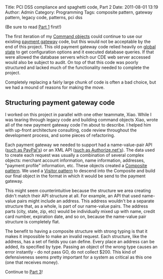 Title: PCI DSS compliance and spaghetti code, Part 2
Date: 2011-08-01 13:19
Author: Admin
Category: Programming
Tags: composite pattern, gateway pattern, legacy code, patterns, pci dss

(Be sure to read [Part 1][] first!)

The first iteration of my [Command objects][] could continue to use our
existing [payment gateway][] code, but this would not be acceptable by
the end of this project. This old payment gateway code relied heavily on
[global state][] to get configuration options and it executed database
queries. If that were allowed the database servers which our CDE web
server accessed would also be subject to audit. On top of that this code
was poorly structured and lacked much of the functionality needed to
complete the project.

Completely replacing a fairly large chunk of code is often a bad choice,
but we had a mound of reasons for making the move.

## Structuring payment gateway code

I worked on this project in parallel with one other teammate, Xiao.
While I was tearing through legacy code and building command objects
Xiao, wrote all of the new payment gateway code I'm about to describe. I
helped him with up-front architecture consulting, code review throughout
the development process, and some pieces of refactoring.

Each payment gateway we needed to support had a name-value-pair API
([such as PayPal's][]) or an XML API ([such as Authorize.net's][]). The
data used to create each request was usually a combination of several
complex objects: merchant account information, name information,
addresses, "payment profile" information, etc. These objects created a
[Composite pattern][]. We used a [Visitor pattern][] to descend into the
Composite and build our final object in the format in which it would be
send to the payment gateway.

This might seem counterintuitive because the structure we area creating
didn't match their API structure at all. For example, an API that used
name-value pairs might include an address. This address wouldn't be a
separate structure that, as a whole, is part of our name-value pairs.
The address parts (city, state, zip, etc) would be individually mixed up
with name, credit card number, expiration date, and so on, because the
name-value pair structure is completely flat.

The benefit to having a composite structure with strong typing is that
it makes it impossible to make an invalid request. Each structure, like
the address, has a set of fields you can define. Every place an address
can be added, its specified by type. Passing an object of the wrong type
causes an error instantly - do not pass GO, do not collect \$200. This
kind of defensiveness seems pretty important for a system as critical as
this one (one that receives money).

Continue to [Part 3][]!

[Part 1]: http://blog.bywires.com/2011/02/pci-dss-compliance-and-spaghetti-code.html
  [Command objects]: http://en.wikipedia.org/wiki/Command_pattern
  [payment gateway]: http://en.wikipedia.org/wiki/Payment_gateway
  [global state]: http://misko.hevery.com/code-reviewers-guide/flaw-brittle-global-state-singletons/
  [such as PayPal's]: https://cms.paypal.com/us/cgi-bin/?cmd=_render-content&content_ID=developer/e_howto_api_NVPAPIBasics
  [such as Authorize.net's]: http://www.authorize.net/support/ARB_guide.pdf
  [Composite pattern]: http://en.wikipedia.org/wiki/Composite_pattern
  [Visitor pattern]: http://en.wikipedia.org/wiki/Visitor_pattern
  [Part 3]: http://blog.bywires.com/2011/08/pci-dss-compliance-and-spaghetti-code_4387.html
